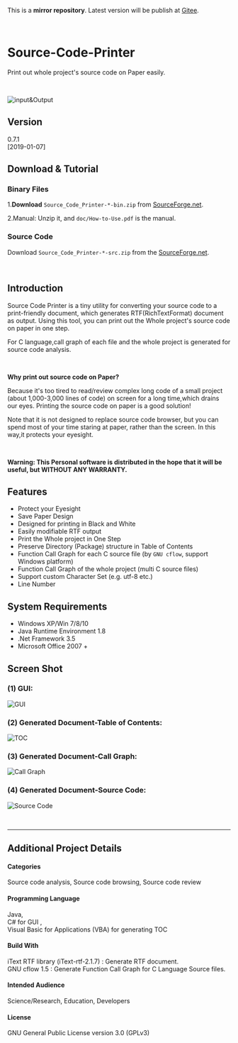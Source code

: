 This is a **mirror repository**. Latest version will be publish at [Gitee](https://gitee.com/ja_coding/source-code-printer/).

<br/>

# Source-Code-Printer
Print out whole project's source code on Paper easily.

<br/>

![input&Output](https://images.gitee.com/uploads/images/2019/0203/204221_526c4c12_1676399.png "io.png")

## Version
0.7.1 <br/>
[2019-01-07]

## Download & Tutorial
### Binary Files
1.**Download**  `Source_Code_Printer-*-bin.zip` from [SourceForge.net](https://sourceforge.net/projects/source-code-printer/files/0.7/0.7.1/Source_Code_Printer-0.7.1-bin.zip/download).

2.Manual: Unzip it, and `doc/How-to-Use.pdf` is the manual.

### Source Code
Download `Source_Code_Printer-*-src.zip` from the [SourceForge.net](https://sourceforge.net/projects/source-code-printer/files/0.7/0.7.1/Source_Code_Printer-0.7.1-src.7z/download).

<br/>

## Introduction
Source Code Printer is a tiny utility for converting your source code to a print-friendly document, which generates RTF(RichTextFormat) document as output. Using this tool, you can print out the Whole project's source code on paper in one step.

For C language,call graph of each file and the whole project is generated for source code analysis.

<br/>

**Why print out source code on Paper?**

Because it's too tired to read/review complex long code 
of a small project (about 1,000-3,000 lines of code) on screen for a long time,which drains our eyes. Printing the source code on paper is a good solution! 

Note that it is not designed to replace source code browser, but you can spend most of your time staring at paper, rather than the screen. In this way,it protects your eyesight.

<br/>

**Warning: This Personal software is distributed in the hope that it will be useful, but WITHOUT ANY WARRANTY.**

## Features
- Protect your Eyesight
- Save Paper Design
- Designed for printing in Black and White
- Easily modifiable RTF output
- Print the Whole project in One Step
- Preserve Directory (Package) structure in Table of Contents
- Function Call Graph for each C source file (by `GNU cflow`, support Windows platform)
- Function Call Graph of the whole project (multi C source files)
- Support custom Character Set (e.g. utf-8 etc.)
- Line Number

## System Requirements
- Windows XP/Win 7/8/10
- Java Runtime Environment 1.8
- .Net Framework 3.5
- Microsoft Office 2007 +

## Screen Shot
### (1) GUI:
![GUI](https://images.gitee.com/uploads/images/2019/0202/230224_6525ecf6_1676399.png "gui.png")
### (2) Generated Document-Table of Contents:
![TOC](https://images.gitee.com/uploads/images/2019/0202/230912_4702c0b0_1676399.png "1.png")
### (3) Generated Document-Call Graph:
![Call Graph](https://images.gitee.com/uploads/images/2019/0202/231005_98dc38b6_1676399.png "lex1.png")
### (4) Generated Document-Source Code:
![Source Code](https://images.gitee.com/uploads/images/2019/0202/231047_ad15f5e1_1676399.png "lex2.png")

<br/>
<hr/>

## Additional Project Details

#### Categories
Source code analysis, Source code browsing, Source code review

#### Programming Language
Java, 
<br/>
C# for GUI , 
<br/>
Visual Basic for Applications (VBA) for generating TOC

#### Build With
iText RTF library (iText-rtf-2.1.7) : Generate RTF document.
<br/>
GNU cflow 1.5 : Generate Function Call Graph for C Language Source files.

#### Intended Audience
Science/Research, Education, Developers

#### License
GNU General Public License version 3.0 (GPLv3)

